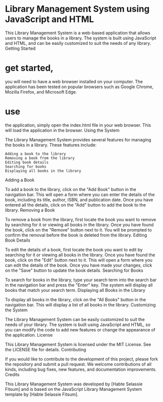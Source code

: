 # Library Management System using JavaScript and HTML

This Library Management System is a web-based application that allows users to manage the books in a library. The system is built using JavaScript and HTML, and can be easily customized to suit the needs of any library.
Getting Started

# get started,
you will need to have a web browser installed on your computer. The application has been tested on popular browsers such as Google Chrome, Mozilla Firefox, and Microsoft Edge.

# use  
the application, simply open the index.html file in your web browser. This will load the application in the browser.
Using the System

The Library Management System provides several features for managing the books in a library. These features include:

    Adding a book to the library
    Removing a book from the library
    Editing book details
    Searching for books
    Displaying all books in the library

Adding a Book

To add a book to the library, click on the "Add Book" button in the navigation bar. This will open a form where you can enter the details of the book, including its title, author, ISBN, and publication date. Once you have entered all the details, click on the "Add" button to add the book to the library.
Removing a Book

To remove a book from the library, first locate the book you want to remove by searching for it or viewing all books in the library. Once you have found the book, click on the "Remove" button next to it. You will be prompted to confirm the removal before the book is deleted from the library.
Editing Book Details

To edit the details of a book, first locate the book you want to edit by searching for it or viewing all books in the library. Once you have found the book, click on the "Edit" button next to it. This will open a form where you can edit the details of the book. Once you have made your changes, click on the "Save" button to update the book details.
Searching for Books

To search for books in the library, type your search term into the search bar in the navigation bar and press the "Enter" key. The system will display all books that match your search term.
Displaying all Books in the Library

To display all books in the library, click on the "All Books" button in the navigation bar. This will display a list of all books in the library.
Customizing the System

The Library Management System can be easily customized to suit the needs of your library. The system is built using JavaScript and HTML, so you can modify the code to add new features or change the appearance of the application.
License

This Library Management System is licensed under the MIT License. See the LICENSE file for details.
Contributing

If you would like to contribute to the development of this project, please fork the repository and submit a pull request. We welcome contributions of all kinds, including bug fixes, new features, and documentation improvements.
Credits

This Library Management System was developed by [Habte Selassie Fitsum] and is based on the JavaScript Library Management System template by [Habte Selassie Fitsum].
